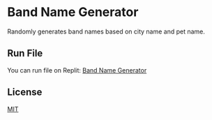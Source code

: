# Band Name Generator

Randomly generates band names based on city name and pet name.


## Run File
You can run file on Replit:
[Band Name Generator](https://replit.com/@megler/Day1-Band-Name-Generator)

## License
[MIT](https://choosealicense.com/licenses/mit/)